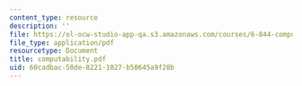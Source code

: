 ```yaml
---
content_type: resource
description: ''
file: https://ol-ocw-studio-app-qa.s3.amazonaws.com/courses/6-844-computability-theory-of-and-with-scheme-spring-2003/60cadbac50de82211027b50645a9f28b_computability.pdf
file_type: application/pdf
resourcetype: Document
title: computability.pdf
uid: 60cadbac-50de-8221-1027-b50645a9f28b
---
```

